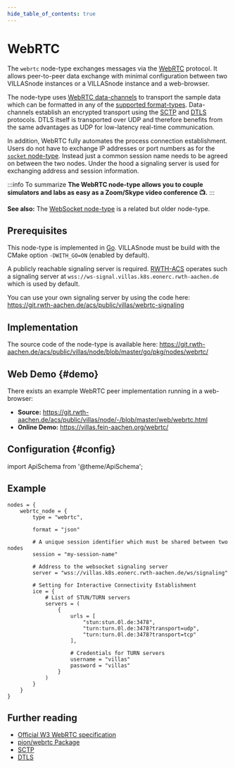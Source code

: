 ```yaml
---
hide_table_of_contents: true
---
```


# WebRTC

The `webrtc` node-type exchanges messages via the [WebRTC](https://webrtc.org/) protocol.
It allows peer-to-peer data exchange with minimal configuration between two VILLASnode instances or a VILLASnode instance and a web-browser.

The node-type uses [WebRTC data-channels](https://developer.mozilla.org/en-US/docs/Web/API/RTCDataChannel) to transport the sample data which can be formatted in any of the [supported format-types](../formats/index.md).
Data-channels establish an encrypted transport using the [SCTP](https://en.wikipedia.org/wiki/Stream_Control_Transmission_Protocol) and [DTLS](https://en.wikipedia.org/wiki/Datagram_Transport_Layer_Security) protocols.
DTLS itself is transported over UDP and therefore benefits from the same advantages as UDP for low-latency real-time communication.

In addition, WebRTC fully automates the process connection establishment.
Users do not have to exchange IP addresses or port numbers as for the [`socket` node-type](./socket.md).
Instead just a common session name needs to be agreed on between the two nodes.
Under the hood a signaling server is used for exchanging address and session information.

:::info To summarize
**The WebRTC node-type allows you to couple simulators and labs as easy as a Zoom/Skype video conference 📺.**
:::

**See also:** The [WebSocket node-type](./websocket.md) is a related but older node-type.

## Prerequisites

This node-type is implemented in [Go](https://go.dev/).
VILLASnode must be build with the CMake option `-DWITH_GO=ON` (enabled by default).

A publicly reachable signaling server is required.
[RWTH-ACS](https://www.acs.eonerc.rwth-aachen.de) operates such a signaling server at `wss://ws-signal.villas.k8s.eonerc.rwth-aachen.de` which is used by default.

You can use your own signaling server by using the code here: https://git.rwth-aachen.de/acs/public/villas/webrtc-signaling

## Implementation

The source code of the node-type is available here:
https://git.rwth-aachen.de/acs/public/villas/node/blob/master/go/pkg/nodes/webrtc/

## Web Demo {#demo}

There exists an example WebRTC peer implementation running in a web-browser:

- **Source:** https://git.rwth-aachen.de/acs/public/villas/node/-/blob/master/web/webrtc.html
- **Online Demo:** https://villas.fein-aachen.org/webrtc/

## Configuration {#config}

import ApiSchema from '@theme/ApiSchema';

<ApiSchema example pointer="#/components/schemas/webrtc" />

## Example

``` url="external/node/etc/examples/nodes/webrtc.conf" title="node/etc/examples/nodes/webrtc.conf"
nodes = {
	webrtc_node = {
		type = "webrtc",

		format = "json"

		# A unique session identifier which must be shared between two nodes
		session = "my-session-name"

		# Address to the websocket signaling server
		server = "wss://villas.k8s.eonerc.rwth-aachen.de/ws/signaling"

		# Setting for Interactive Connectivity Establishment
		ice = {
			# List of STUN/TURN servers
			servers = (
				{
					urls = [
						"stun:stun.0l.de:3478",
						"turn:turn.0l.de:3478?transport=udp",
						"turn:turn.0l.de:3478?transport=tcp"
					],

					# Credentials for TURN servers
					username = "villas"
					password = "villas"
				}
			)
		}
	}
}
```

## Further reading

- [Official W3 WebRTC specification](https://www.w3.org/TR/webrtc/)
- [pion/webrtc Package](https://github.com/pion/webrtc)
- [SCTP](https://en.wikipedia.org/wiki/Stream_Control_Transmission_Protocol)
- [DTLS](https://en.wikipedia.org/wiki/Datagram_Transport_Layer_Security)
